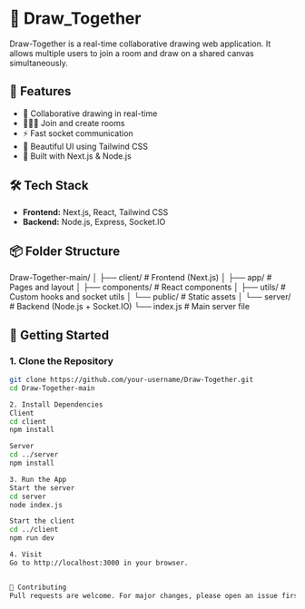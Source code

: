 # 🎨 Draw_Together

Draw-Together is a real-time collaborative drawing web application. It allows multiple users to join a room and draw on a shared canvas simultaneously.

## 🚀 Features

- 🎨 Collaborative drawing in real-time
- 🧑‍🤝‍🧑 Join and create rooms
- ⚡ Fast socket communication
- 💅 Beautiful UI using Tailwind CSS
- 🧱 Built with Next.js & Node.js

## 🛠️ Tech Stack

- **Frontend:** Next.js, React, Tailwind CSS
- **Backend:** Node.js, Express, Socket.IO

## 📦 Folder Structure
Draw-Together-main/ │ ├── client/ # Frontend (Next.js) │ ├── app/ # Pages and layout │ ├── components/ # React components │ ├── utils/ # Custom hooks and socket utils │ └── public/ # Static assets │ └── server/ # Backend (Node.js + Socket.IO) └── index.js # Main server file

## 📄 Getting Started

### 1. Clone the Repository

```bash
git clone https://github.com/your-username/Draw-Together.git
cd Draw-Together-main

2. Install Dependencies
Client
cd client
npm install

Server
cd ../server
npm install

3. Run the App
Start the server
cd server
node index.js

Start the client
cd ../client
npm run dev

4. Visit
Go to http://localhost:3000 in your browser.


🙌 Contributing
Pull requests are welcome. For major changes, please open an issue first to discuss what you would like to change.
